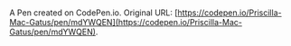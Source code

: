 # 

A Pen created on CodePen.io. Original URL: [https://codepen.io/Priscilla-Mac-Gatus/pen/mdYWQEN](https://codepen.io/Priscilla-Mac-Gatus/pen/mdYWQEN).

